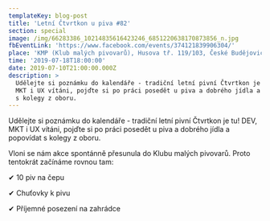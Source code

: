 ```yaml
---
templateKey: blog-post
title: 'Letní Čtvrtkon u piva #82'
section: special
image: /img/66283386_10214835616423246_6851220638170873856_n.jpg
fbEventLink: 'https://www.facebook.com/events/374121839906304/'
place: 'KMP (Klub malých pivovarů), Husova tř. 119/103, České Budějovice'
time: '2019-07-18T18:00:00'
date: 2019-07-10T21:00:00.000Z
description: >
  Udělejte si poznámku do kalendáře - tradiční letní pivní Čtvrtkon je tu! DEV,
  MKT i UX vítáni, pojďte si po práci posedět u piva a dobrého jídla a popovídat
  s kolegy z oboru.
---
```

Udělejte si poznámku do kalendáře - tradiční letní pivní Čtvrtkon je tu! DEV, MKT i UX vítáni, pojďte si po práci posedět u piva a dobrého jídla a popovídat s kolegy z oboru.

Vloni se nám akce spontánně přesunula do Klubu malých pivovarů. Proto tentokrát začínáme rovnou tam: 

✔ 10 piv na čepu

✔ Chuťovky k pivu

✔ Příjemné posezení na zahrádce
